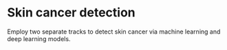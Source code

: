 <h1>Skin cancer detection</h1>

Employ two separate tracks to detect skin cancer via machine learning and deep learning models.

